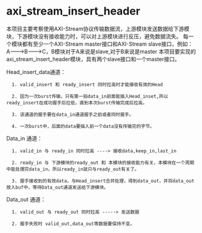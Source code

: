 # axi_stream_insert_header
本项目主要考察使用AXI-Stream协议传输数据流，上游模块发送数据给下游模块，下游模块没有接收能力时，可以对上游模块进行反压，避免数据流失。
每一个模块都有至少一个AXI-Stream master接口和AXI-Stream slave接口，例如：A--->B--->C，B模块对于A来说是slave,对于B来说是master
本项目要实现的axi_stream_insert_header模块，具有两个slave接口和一个master接口。

Head_insert_data通道：

      1. valid_insert 和 ready_insert 同时拉高时才能接收有效的Head
      
      2. 因为一次burst传输，只有第一拍data_in前面能插入Head_inset,所以ready_insert在成功握手后拉低，直到本次burst传输完成后拉高。
      
      3. 该通道的握手要在data_in通道握手之前或者同时握手。
      
      4. 一次burst中，后面的data要插入前一个data没有传输完的字节。
      
Data_in 通道：

      1. valid_in 与 ready_in 同时拉高 ----> 接收data,keep_in,last_in
      
      2. ready_in 与 下游模块的ready_out 和 本模块的接收能力有关，本模块在一个周期中能处理完data_in，所以ready_in就只与ready_out有关了。
      
      3. 握手接收到的有效data，与Head_insert合并处理，得到data_out，并将data_out放入buf中，等待Data_out通道发送给下游模块。
      
Data_out 通道：

      1. valid_out 与 ready_out 同时拉高 -----> 发送数据
      
      2. 握手失败时 valid_out,data_out等数据要保持不变。
